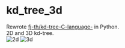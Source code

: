 # kd_tree_3d
Rewrote [fj-th/kd-tree-C-language-](https://github.com/fj-th/kd-tree-C-language-) in Python.  
2D and 3D kd-tree.  
![2d](https://camo.qiitausercontent.com/4510912d95559599602efa35a345fc83e5f495f3/68747470733a2f2f71696974612d696d6167652d73746f72652e73332e61702d6e6f727468656173742d312e616d617a6f6e6177732e636f6d2f302f3531353831382f61643035373963662d316530612d313061612d633736312d3265653064383763356666352e706e67)
![3d](https://camo.qiitausercontent.com/7b88d519bbaa1776adfce4b8fb2cda6aca4004b6/68747470733a2f2f71696974612d696d6167652d73746f72652e73332e61702d6e6f727468656173742d312e616d617a6f6e6177732e636f6d2f302f3531353831382f63613665646265332d343334342d316361652d326262632d3934396532333331626361642e706e67)
